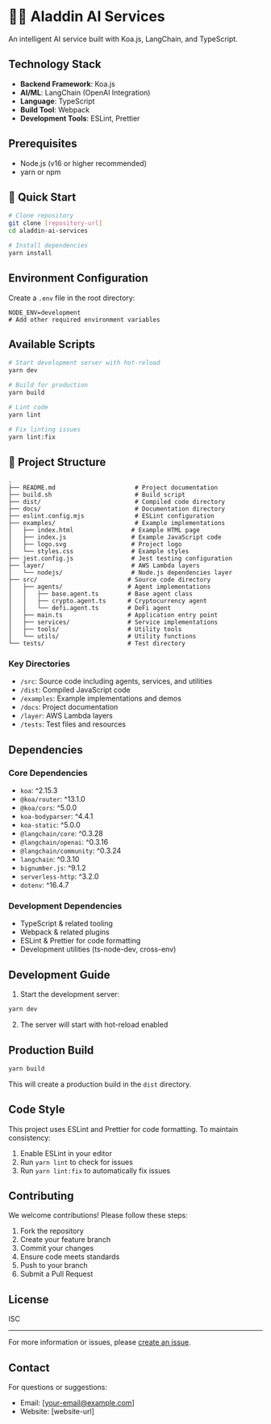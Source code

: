 # 🧞‍♂️ Aladdin AI Services

An intelligent AI service built with Koa.js, LangChain, and TypeScript.

## Technology Stack

- **Backend Framework**: Koa.js
- **AI/ML**: LangChain (OpenAI Integration)
- **Language**: TypeScript
- **Build Tool**: Webpack
- **Development Tools**: ESLint, Prettier

## Prerequisites

- Node.js (v16 or higher recommended)
- yarn or npm

## 🚀 Quick Start

```bash
# Clone repository
git clone [repository-url]
cd aladdin-ai-services

# Install dependencies
yarn install
```

## Environment Configuration

Create a `.env` file in the root directory:

```env
NODE_ENV=development
# Add other required environment variables
```

## Available Scripts

```bash
# Start development server with hot-reload
yarn dev

# Build for production
yarn build

# Lint code
yarn lint

# Fix linting issues
yarn lint:fix
```

## 📁 Project Structure

```
.
├── README.md                      # Project documentation
├── build.sh                       # Build script
├── dist/                          # Compiled code directory
├── docs/                          # Documentation directory
├── eslint.config.mjs              # ESLint configuration
├── examples/                      # Example implementations
│   ├── index.html                # Example HTML page
│   ├── index.js                  # Example JavaScript code
│   ├── logo.svg                  # Project logo
│   └── styles.css                # Example styles
├── jest.config.js                # Jest testing configuration
├── layer/                        # AWS Lambda layers
│   └── nodejs/                   # Node.js dependencies layer
├── src/                         # Source code directory
│   ├── agents/                  # Agent implementations
│   │   ├── base.agent.ts        # Base agent class
│   │   ├── crypto.agent.ts      # Cryptocurrency agent
│   │   └── defi.agent.ts        # DeFi agent
│   ├── main.ts                  # Application entry point
│   ├── services/                # Service implementations
│   ├── tools/                   # Utility tools
│   └── utils/                   # Utility functions
└── tests/                       # Test directory
```

### Key Directories

- `/src`: Source code including agents, services, and utilities
- `/dist`: Compiled JavaScript code
- `/examples`: Example implementations and demos
- `/docs`: Project documentation
- `/layer`: AWS Lambda layers
- `/tests`: Test files and resources

## Dependencies

### Core Dependencies

- `koa`: ^2.15.3
- `@koa/router`: ^13.1.0
- `@koa/cors`: ^5.0.0
- `koa-bodyparser`: ^4.4.1
- `koa-static`: ^5.0.0
- `@langchain/core`: ^0.3.28
- `@langchain/openai`: ^0.3.16
- `@langchain/community`: ^0.3.24
- `langchain`: ^0.3.10
- `bignumber.js`: ^9.1.2
- `serverless-http`: ^3.2.0
- `dotenv`: ^16.4.7

### Development Dependencies

- TypeScript & related tooling
- Webpack & related plugins
- ESLint & Prettier for code formatting
- Development utilities (ts-node-dev, cross-env)

## Development Guide

1. Start the development server:

```bash
yarn dev
```

2. The server will start with hot-reload enabled

## Production Build

```bash
yarn build
```

This will create a production build in the `dist` directory.

## Code Style

This project uses ESLint and Prettier for code formatting. To maintain consistency:

1. Enable ESLint in your editor
2. Run `yarn lint` to check for issues
3. Run `yarn lint:fix` to automatically fix issues

## Contributing

We welcome contributions! Please follow these steps:

1. Fork the repository
2. Create your feature branch
3. Commit your changes
4. Ensure code meets standards
5. Push to your branch
6. Submit a Pull Request

## License

ISC

---

For more information or issues, please [create an issue](repository-issues-url).

## Contact

For questions or suggestions:

- Email: [your-email@example.com]
- Website: [website-url]

